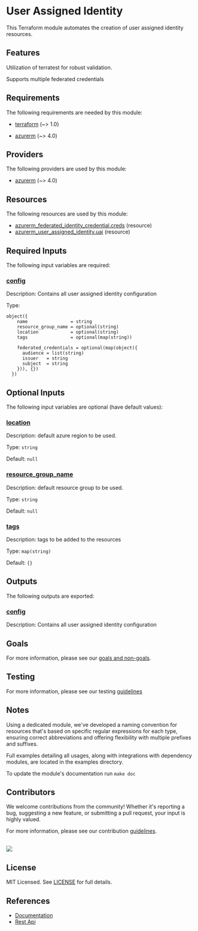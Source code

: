 # User Assigned Identity

This Terraform module automates the creation of user assigned identity resources.

## Features

Utilization of terratest for robust validation.

Supports multiple federated credentials

<!-- BEGIN_TF_DOCS -->
## Requirements

The following requirements are needed by this module:

- <a name="requirement_terraform"></a> [terraform](#requirement\_terraform) (~> 1.0)

- <a name="requirement_azurerm"></a> [azurerm](#requirement\_azurerm) (~> 4.0)

## Providers

The following providers are used by this module:

- <a name="provider_azurerm"></a> [azurerm](#provider\_azurerm) (~> 4.0)

## Resources

The following resources are used by this module:

- [azurerm_federated_identity_credential.creds](https://registry.terraform.io/providers/hashicorp/azurerm/latest/docs/resources/federated_identity_credential) (resource)
- [azurerm_user_assigned_identity.uai](https://registry.terraform.io/providers/hashicorp/azurerm/latest/docs/resources/user_assigned_identity) (resource)

## Required Inputs

The following input variables are required:

### <a name="input_config"></a> [config](#input\_config)

Description: Contains all user assigned identity configuration

Type:

```hcl
object({
    name                = string
    resource_group_name = optional(string)
    location            = optional(string)
    tags                = optional(map(string))

    federated_credentials = optional(map(object({
      audience = list(string)
      issuer   = string
      subject  = string
    })), {})
  })
```

## Optional Inputs

The following input variables are optional (have default values):

### <a name="input_location"></a> [location](#input\_location)

Description: default azure region to be used.

Type: `string`

Default: `null`

### <a name="input_resource_group_name"></a> [resource\_group\_name](#input\_resource\_group\_name)

Description: default resource group to be used.

Type: `string`

Default: `null`

### <a name="input_tags"></a> [tags](#input\_tags)

Description: tags to be added to the resources

Type: `map(string)`

Default: `{}`

## Outputs

The following outputs are exported:

### <a name="output_config"></a> [config](#output\_config)

Description: Contains all user assigned identity configuration
<!-- END_TF_DOCS -->

## Goals

For more information, please see our [goals and non-goals](./GOALS.md).

## Testing

For more information, please see our testing [guidelines](./TESTING.md)

## Notes

Using a dedicated module, we've developed a naming convention for resources that's based on specific regular expressions for each type, ensuring correct abbreviations and offering flexibility with multiple prefixes and suffixes.

Full examples detailing all usages, along with integrations with dependency modules, are located in the examples directory.

To update the module's documentation run `make doc`

## Contributors

We welcome contributions from the community! Whether it's reporting a bug, suggesting a new feature, or submitting a pull request, your input is highly valued.

For more information, please see our contribution [guidelines](./CONTRIBUTING.md). <br><br>

<a href="https://github.com/cloudnationhq/terraform-azure-uai/graphs/contributors">
  <img src="https://contrib.rocks/image?repo=cloudnationhq/terraform-azure-uai" />
</a>

## License

MIT Licensed. See [LICENSE](./LICENSE) for full details.

## References

- [Documentation](https://learn.microsoft.com/en-us/entra/identity/managed-identities-azure-resources/)
- [Rest Api](https://learn.microsoft.com/en-us/rest/api/managedidentity/user-assigned-identities)
